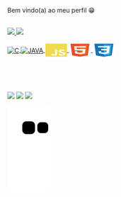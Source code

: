 Bem vindo(a) ao meu perfil 😁

<br>

<div>
  <a href="https://github.com/Echyley"> 
  <img height="180em" src="https://github-readme-stats.vercel.app/api?username=Echyley&show_icons=true&theme=tokyonight&include_all_commits=true&count_private=true"/>
  <img height="180em" src="https://github-readme-stats.vercel.app/api/top-langs/?username=Echyley&layout=compact&langs_count=6&theme=tokyonight"/>
</div>
  
  <br>
  
<div>
  <img align="center" alt="C" height="30" width="50" src="https://cdn.worldvectorlogo.com/logos/c-1.svg">
  <img align="center" alt="JAVA" height="30" width="50" src="https://cdn.worldvectorlogo.com/logos/java-4.svg">
  <img align="center" alt="Js" height="30" width="50" src="https://raw.githubusercontent.com/devicons/devicon/master/icons/javascript/javascript-plain.svg">
  <img align="center" alt="HTML" height="30" width="50" src="https://raw.githubusercontent.com/devicons/devicon/master/icons/html5/html5-original.svg">
  <img align="center" alt="CSS" height="30" width="50" src="https://raw.githubusercontent.com/devicons/devicon/master/icons/css3/css3-original.svg">
</div>

 <br><br><br>
 
<div> 
  <a href="https://www.instagram.com/_echysan_/" target="_blank" rel="external"><img src="https://img.shields.io/badge/-Instagram-%23E4405F?style=for-the-badge&logo=instagram&logoColor=white" target="_blank" rel="external"></a>
   <a href="https://discord.gg/Eh54976HPd" target="_blank" rel="external"><img src="https://img.shields.io/badge/Discord-7289DA?style=for-the-badge&logo=discord&logoColor=white" target="_blank" rel="external"></a>
  <a href = "mailto:amandaxars@gmail.com"><img src="https://img.shields.io/badge/-Gmail-%23333?style=for-the-badge&logo=gmail&logoColor=white" target="_blank"></a>
  
  ![Snake animation](https://github.com/Echyley/Echyley/blob/output/github-contribution-grid-snake.svg)
</div>
